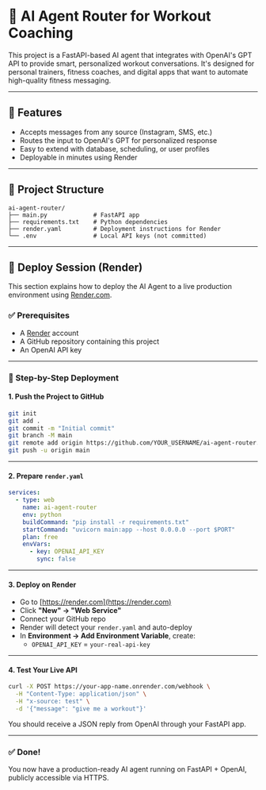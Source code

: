 # 🤖 AI Agent Router for Workout Coaching

This project is a FastAPI-based AI agent that integrates with OpenAI's GPT API to provide smart, personalized workout conversations. It's designed for personal trainers, fitness coaches, and digital apps that want to automate high-quality fitness messaging.

---

## 🧠 Features

- Accepts messages from any source (Instagram, SMS, etc.)
- Routes the input to OpenAI's GPT for personalized response
- Easy to extend with database, scheduling, or user profiles
- Deployable in minutes using Render

---

## 📁 Project Structure

```
ai-agent-router/
├── main.py             # FastAPI app
├── requirements.txt    # Python dependencies
├── render.yaml         # Deployment instructions for Render
└── .env                # Local API keys (not committed)
```

---

## 🚀 Deploy Session (Render)

This section explains how to deploy the AI Agent to a live production environment using [Render.com](https://render.com).

### ✅ Prerequisites

- A [Render](https://render.com) account
- A GitHub repository containing this project
- An OpenAI API key

---

### 📄 Step-by-Step Deployment

#### 1. **Push the Project to GitHub**

```bash
git init
git add .
git commit -m "Initial commit"
git branch -M main
git remote add origin https://github.com/YOUR_USERNAME/ai-agent-router.git
git push -u origin main
```

---

#### 2. **Prepare `render.yaml`**

```yaml
services:
  - type: web
    name: ai-agent-router
    env: python
    buildCommand: "pip install -r requirements.txt"
    startCommand: "uvicorn main:app --host 0.0.0.0 --port $PORT"
    plan: free
    envVars:
      - key: OPENAI_API_KEY
        sync: false
```

---

#### 3. **Deploy on Render**

- Go to [https://render.com](https://render.com)
- Click **"New" → "Web Service"**
- Connect your GitHub repo
- Render will detect your `render.yaml` and auto-deploy
- In **Environment → Add Environment Variable**, create:
  - `OPENAI_API_KEY` = `your-real-api-key`

---

#### 4. **Test Your Live API**

```bash
curl -X POST https://your-app-name.onrender.com/webhook \
  -H "Content-Type: application/json" \
  -H "x-source: test" \
  -d '{"message": "give me a workout"}'
```

You should receive a JSON reply from OpenAI through your FastAPI app.

---

### ✅ Done!

You now have a production-ready AI agent running on FastAPI + OpenAI, publicly accessible via HTTPS.
